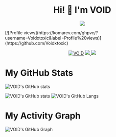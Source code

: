 <h1 align="center">Hi! 👋 I'm VOID</h1>
</p>
<p align="center">
<img src="https://readme-typing-svg.herokuapp.com?color=1C71FA&width=420&lines=A+Newbie+Developer+From+India%E2%9C%8C%EF%B8%8F;Owner+of+Void+Network%E2%9D%A4%EF%B8%8F">
</p>
[![Profile views](https://komarev.com/ghpvc/?username=Voidxtoxic&label=Profile%20views)](https://github.com/Voidxtoxic) 
</p>
<p align="center">
  <a href="https://t.me/voidaryan"><img src="https://telegra.ph/file/c31fab8c18b33120f2005.jpg" alt="VOID"></a>
<a href="https://telegram.me/Voidaryan">
    <img src="https://img.shields.io/badge/Telegram-grey?style=for-the-badge&logo=telegram"/>
  </a>  
 </a>
  <a href="https://github.com/voidaryan">
    <img src="https://img.shields.io/github/followers/voidxtoxic?label=GitHub&logo=github&style=for-the-badge&color=blue"/>
  </a>

# My GitHub Stats

![VOID's GitHub stats](https://github-readme-stats.vercel.app/api?username=voidxtoxic&show_icons=true&theme=tokyonight)

![VOID's GitHub stats](https://github-readme-streak-stats.herokuapp.com?user=voidxtoxic&theme=tokyonight)
![VOID's GitHub Langs](https://github-readme-stats.vercel.app/api/top-langs/?username=voidxtoxic&theme=tokyonight&layout=compact&langs_count=6)

# My Activity Graph


![VOID's GitHub Graph](https://activity-graph.herokuapp.com/graph?username=voidxtoxic&custom_title=My%20Graph&bg_color=241731&line=f20f80&color=f52f91&point=fdf5ea&hide_border=true&area=false&area_color=fdf5ea)
